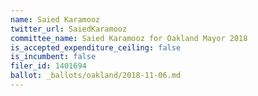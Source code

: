 ```yaml
---
name: Saied Karamooz
twitter_url: SaiedKaramooz
committee_name: Saied Karamooz for Oakland Mayor 2018
is_accepted_expenditure_ceiling: false
is_incumbent: false
filer_id: 1401694
ballot: _ballots/oakland/2018-11-06.md
---
```

